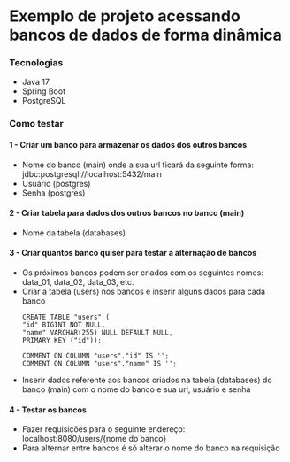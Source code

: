 # Exemplo de projeto acessando bancos de dados de forma dinâmica

### Tecnologias

* Java 17
* Spring Boot
* PostgreSQL

### Como testar

#### 1 - Criar um banco para armazenar os dados dos outros bancos
* Nome do banco (main) onde a sua url ficará da seguinte forma: jdbc:postgresql://localhost:5432/main
* Usuário (postgres)
* Senha (postgres)

#### 2 - Criar tabela para dados dos outros bancos no banco (main)
* Nome da tabela (databases)

#### 3 - Criar quantos banco quiser para testar a alternação de bancos
* Os próximos bancos podem ser criados com os seguintes nomes: data_01, data_02, data_03, etc.
* Criar a tabela (users) nos bancos e inserir alguns dados para cada banco
  ```postgresql
  CREATE TABLE "users" (
  "id" BIGINT NOT NULL,
  "name" VARCHAR(255) NULL DEFAULT NULL,
  PRIMARY KEY ("id"));
    
  COMMENT ON COLUMN "users"."id" IS '';
  COMMENT ON COLUMN "users"."name" IS '';
  ```
* Inserir dados referente aos bancos criados na tabela (databases) do banco (main) com o nome do banco e sua url, usuário e senha

#### 4 - Testar os bancos
* Fazer requisições para o seguinte endereço: localhost:8080/users/{nome do banco}
* Para alternar entre bancos é só alterar o nome do banco na requisição


